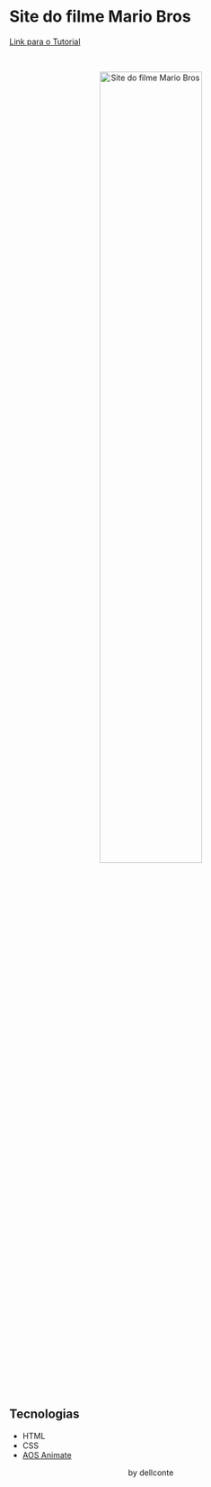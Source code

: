 <h1> Site do filme Mario Bros </h1>

<a href="https://www.youtube.com/watch?v=6Ok-kUrBGp8" target="_blank">Link para o Tutorial</a>



<br>

<p align="center">
  <img alt="Site do filme Mario Bros" src="Captura de Tela 2024-04-04 às 14.31.02.png" width="60%">
</p>

## Tecnologias
- HTML
- CSS
- [AOS Animate](https://michalsnik.github.io/aos/)


<p align="center">by dellconte</p>
